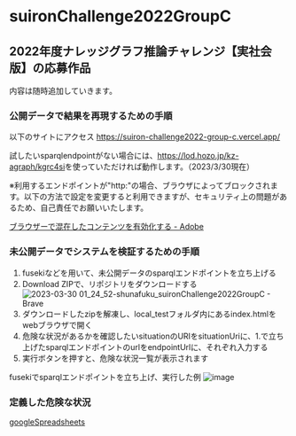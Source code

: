 # suironChallenge2022GroupC
## 2022年度ナレッジグラフ推論チャレンジ【実社会版】の応募作品

内容は随時追加していきます。

### 公開データで結果を再現するための手順
以下のサイトにアクセス
<https://suiron-challenge2022-group-c.vercel.app/>

試したいsparqlendpointがない場合には、<https://lod.hozo.jp/kz-agraph/kgrc4si>を使っていただければ動作します。（2023/3/30現在）


※利用するエンドポイントが"http:"の場合、ブラウザによってブロックされます。以下の方法で設定を変更すると利用できますが、セキュリティ上の問題があるため、自己責任でお願いいたします。


[ブラウザーで混在したコンテンツを有効化する - Adobe](https://experienceleague.adobe.com/docs/target/using/experiences/vec/troubleshoot-composer/mixed-content.html?lang=ja)

### 未公開データでシステムを検証するための手順
1. fusekiなどを用いて、未公開データのsparqlエンドポイントを立ち上げる
2. Download ZIPで、リポジトリをダウンロードする
![2023-03-30 01_24_52-shunafuku_suironChallenge2022GroupC - Brave](https://user-images.githubusercontent.com/74655911/228605455-4979e3e1-2781-4ee5-9bf4-5367f4b7823c.jpg)
3. ダウンロードしたzipを解凍し、local_testフォルダ内にあるindex.htmlをwebブラウザで開く
4. 危険な状況があるかを確認したいsituationのURIをsituationUriに、1.で立ち上げたsparqlエンドポイントのurlをendpointUrlに、それぞれ入力する
5. 実行ボタンを押すと、危険な状況一覧が表示されます

fusekiでsparqlエンドポイントを立ち上げ、実行した例
![image](https://user-images.githubusercontent.com/74655911/228607515-c67c2012-bac2-4700-8354-b9b778876f05.png)

### 定義した危険な状況
[googleSpreadsheets](https://docs.google.com/spreadsheets/d/1v4EIhi18k6JpkD8M4cbDywhjBdeKdNtgHh_xbpe7oMo/edit?usp=sharing)
